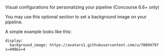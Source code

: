 Visual configurations for personalizing your pipeline (Concourse 6.6+ only)

You may use this optional section to set a background image on your pipeline.

A simple example looks like this:

    display:
      background_image: https://avatars1.githubusercontent.com/u/7809479?s=400&v=4
